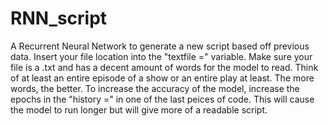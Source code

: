 # RNN_script
A Recurrent Neural Network to generate a new script based off previous data.
Insert your file location into the "textfile =" variable. Make sure your file is a .txt and has a decent amount of words for the model to read. Think of at least an entire episode of a show or an entire play at least. The more words, the better.
To increase the accuracy of the model, increase the epochs in the "history =" in one of the last peices of code. This will cause the model to run longer but will give more of a readable script.
